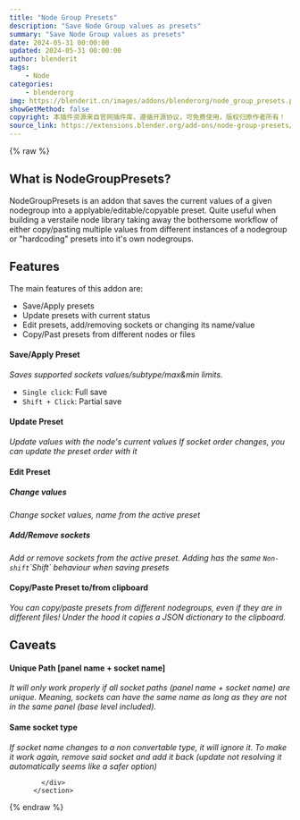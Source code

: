 ```yaml
---
title: "Node Group Presets"
description: "Save Node Group values as presets"
summary: "Save Node Group values as presets"
date: 2024-05-31 00:00:00
updated: 2024-05-31 00:00:00
author: blenderit
tags: 
    - Node
categories:
    - blenderorg
img: https://blenderit.cn/images/addons/blenderorg/node_group_presets.png
showGetMethod: false
copyright: 本插件资源来自官网插件库，遵循开源协议，可免费使用，版权归原作者所有！
source_link: https://extensions.blender.org/add-ons/node-group-presets/
---
```


{% raw %}
<section id="about" class="mt-3">
            <div class="box style-rich-text">
              <h1>What is NodeGroupPresets?</h1>
<p>NodeGroupPresets is an addon that saves the current values of a given nodegroup into a applyable/editable/copyable preset. Quite useful when building a verstaile node library taking away the bothersome workflow of either copy/pasting multiple values from different instances of a nodegroup or "hardcoding" presets into it's own nodegroups.</p>
<h2>Features</h2>
<p>The main features of this addon are:</p>
<ul>
<li>Save/Apply presets</li>
<li>Update presets with current status</li>
<li>Edit presets, add/removing sockets or changing its name/value</li>
<li>Copy/Past presets from different nodes or files</li>
</ul>
<h4>Save/Apply Preset</h4>
<p><em>Saves supported sockets values/subtype/max&amp;min limits.</em></p>
<ul>
<li><code>Single click</code>: Full save</li>
<li><code>Shift + Click</code>: Partial save</li>
</ul>
<h4>Update Preset</h4>
<p><em>Update values with the node's current values</em>
<em>If socket order changes, you can update the preset order with it</em></p>
<h4>Edit Preset</h4>
<h5>Change values</h5>
<p><em>Change socket values, name from the active preset</em></p>
<h5>Add/Remove sockets</h5>
<p><em>Add or remove sockets from the active preset. Adding has the same <code>Non-shift</code>`Shift` behaviour when saving presets</em></p>
<h4>Copy/Paste Preset to/from clipboard</h4>
<p><em>You can copy/paste presets from different nodegroups, even if they are in different files! Under the hood it copies a JSON dictionary to the clipboard.</em></p>
<h2>Caveats</h2>
<h4>Unique Path [panel name + socket name]</h4>
<p><em>It will only work properly if all socket paths (panel name + socket name) are unique. Meaning, sockets can have the same name as long as they are not in the same panel (base level included).</em></p>
<h4>Same socket type</h4>
<p><em>If socket name changes to a non convertable type, it will ignore it. To make it work again, remove said socket and add it back (update not resolving it automatically seems like a safer option)</em></p>

            </div>
          </section>
<div style="display: none">blenderorg</div>
{% endraw %}